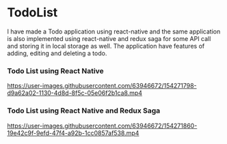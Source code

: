 # TodoList
I have made a Todo application using react-native and the same application is also implemented using react-native and redux saga for some API call and storing it in local storage as well.  The application have features of adding, editing and deleting a todo.

### Todo List using React Native


https://user-images.githubusercontent.com/63946672/154271798-d9a62a02-1130-4d8d-8f5c-05e06f2b1ca8.mp4


### Todo List using React Native and Redux Saga


https://user-images.githubusercontent.com/63946672/154271860-19e42c9f-9efd-47f4-a92b-1cc0857af538.mp4


